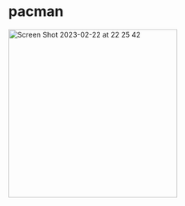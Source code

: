 # pacman
<img width="337" alt="Screen Shot 2023-02-22 at 22 25 42" src="https://user-images.githubusercontent.com/56168148/220814976-e3747582-617b-4bfd-9f57-39158dce5f13.png">
